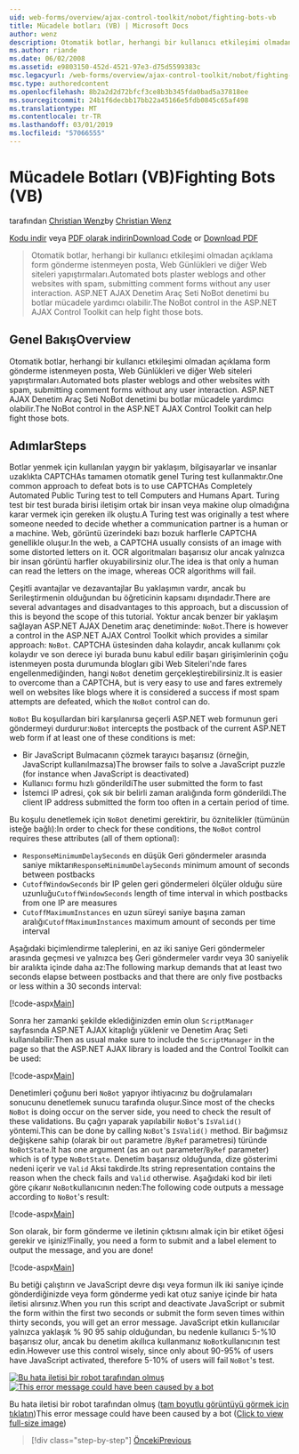```yaml
---
uid: web-forms/overview/ajax-control-toolkit/nobot/fighting-bots-vb
title: Mücadele botları (VB) | Microsoft Docs
author: wenz
description: Otomatik botlar, herhangi bir kullanıcı etkileşimi olmadan açıklama form gönderme istenmeyen posta, Web Günlükleri ve diğer Web siteleri yapıştırmaları. ASP.NET AJAX Con NoBot denetimi...
ms.author: riande
ms.date: 06/02/2008
ms.assetid: e9803150-452d-4521-97e3-d75d5599383c
msc.legacyurl: /web-forms/overview/ajax-control-toolkit/nobot/fighting-bots-vb
msc.type: authoredcontent
ms.openlocfilehash: 8b2a2d2d72bfcf3ce8b3b345fda0bad5a37818ee
ms.sourcegitcommit: 24b1f6decbb17bb22a45166e5fdb0845c65af498
ms.translationtype: MT
ms.contentlocale: tr-TR
ms.lasthandoff: 03/01/2019
ms.locfileid: "57066555"
---
```

<a name="fighting-bots-vb"></a><span data-ttu-id="abc63-104">Mücadele Botları (VB)</span><span class="sxs-lookup"><span data-stu-id="abc63-104">Fighting Bots (VB)</span></span>
====================
<span data-ttu-id="abc63-105">tarafından [Christian Wenz](https://github.com/wenz)</span><span class="sxs-lookup"><span data-stu-id="abc63-105">by [Christian Wenz](https://github.com/wenz)</span></span>

<span data-ttu-id="abc63-106">[Kodu indir](http://download.microsoft.com/download/9/3/f/93f8daea-bebd-4821-833b-95205389c7d0/NoBot0.vb.zip) veya [PDF olarak indirin](http://download.microsoft.com/download/b/6/a/b6ae89ee-df69-4c87-9bfb-ad1eb2b23373/nobot0VB.pdf)</span><span class="sxs-lookup"><span data-stu-id="abc63-106">[Download Code](http://download.microsoft.com/download/9/3/f/93f8daea-bebd-4821-833b-95205389c7d0/NoBot0.vb.zip) or [Download PDF](http://download.microsoft.com/download/b/6/a/b6ae89ee-df69-4c87-9bfb-ad1eb2b23373/nobot0VB.pdf)</span></span>

> <span data-ttu-id="abc63-107">Otomatik botlar, herhangi bir kullanıcı etkileşimi olmadan açıklama form gönderme istenmeyen posta, Web Günlükleri ve diğer Web siteleri yapıştırmaları.</span><span class="sxs-lookup"><span data-stu-id="abc63-107">Automated bots plaster weblogs and other websites with spam, submitting comment forms without any user interaction.</span></span> <span data-ttu-id="abc63-108">ASP.NET AJAX Denetim Araç Seti NoBot denetimi bu botlar mücadele yardımcı olabilir.</span><span class="sxs-lookup"><span data-stu-id="abc63-108">The NoBot control in the ASP.NET AJAX Control Toolkit can help fight those bots.</span></span>


## <a name="overview"></a><span data-ttu-id="abc63-109">Genel Bakış</span><span class="sxs-lookup"><span data-stu-id="abc63-109">Overview</span></span>

<span data-ttu-id="abc63-110">Otomatik botlar, herhangi bir kullanıcı etkileşimi olmadan açıklama form gönderme istenmeyen posta, Web Günlükleri ve diğer Web siteleri yapıştırmaları.</span><span class="sxs-lookup"><span data-stu-id="abc63-110">Automated bots plaster weblogs and other websites with spam, submitting comment forms without any user interaction.</span></span> <span data-ttu-id="abc63-111">ASP.NET AJAX Denetim Araç Seti NoBot denetimi bu botlar mücadele yardımcı olabilir.</span><span class="sxs-lookup"><span data-stu-id="abc63-111">The NoBot control in the ASP.NET AJAX Control Toolkit can help fight those bots.</span></span>

## <a name="steps"></a><span data-ttu-id="abc63-112">Adımlar</span><span class="sxs-lookup"><span data-stu-id="abc63-112">Steps</span></span>

<span data-ttu-id="abc63-113">Botlar yenmek için kullanılan yaygın bir yaklaşım, bilgisayarlar ve insanlar uzaklıkta CAPTCHAs tamamen otomatik genel Turing test kullanmaktır.</span><span class="sxs-lookup"><span data-stu-id="abc63-113">One common approach to defeat bots is to use CAPTCHAs Completely Automated Public Turing test to tell Computers and Humans Apart.</span></span> <span data-ttu-id="abc63-114">Turing test bir test burada birisi iletişim ortak bir insan veya makine olup olmadığına karar vermek için gereken ilk oluştu.</span><span class="sxs-lookup"><span data-stu-id="abc63-114">A Turing test was originally a test where someone needed to decide whether a communication partner is a human or a machine.</span></span> <span data-ttu-id="abc63-115">Web, görüntü üzerindeki bazı bozuk harflerle CAPTCHA genellikle oluşur.</span><span class="sxs-lookup"><span data-stu-id="abc63-115">In the web, a CAPTCHA usually consists of an image with some distorted letters on it.</span></span> <span data-ttu-id="abc63-116">OCR algoritmaları başarısız olur ancak yalnızca bir insan görüntü harfler okuyabilirsiniz olur.</span><span class="sxs-lookup"><span data-stu-id="abc63-116">The idea is that only a human can read the letters on the image, whereas OCR algorithms will fail.</span></span>

<span data-ttu-id="abc63-117">Çeşitli avantajlar ve dezavantajlar Bu yaklaşımın vardır, ancak bu Serileştirmenin olduğundan bu öğreticinin kapsamı dışındadır.</span><span class="sxs-lookup"><span data-stu-id="abc63-117">There are several advantages and disadvantages to this approach, but a discussion of this is beyond the scope of this tutorial.</span></span> <span data-ttu-id="abc63-118">Yoktur ancak benzer bir yaklaşım sağlayan ASP.NET AJAX Denetim araç denetiminde: `NoBot`.</span><span class="sxs-lookup"><span data-stu-id="abc63-118">There is however a control in the ASP.NET AJAX Control Toolkit which provides a similar approach: `NoBot`.</span></span> <span data-ttu-id="abc63-119">CAPTCHA üstesinden daha kolaydır, ancak kullanımı çok kolaydır ve son derece iyi burada bunu kabul edilir başarı girişimlerinin çoğu istenmeyen posta durumunda blogları gibi Web Siteleri'nde fares engellenmediğinden, hangi `NoBot` denetim gerçekleştirebilirsiniz.</span><span class="sxs-lookup"><span data-stu-id="abc63-119">It is easier to overcome than a CAPTCHA, but is very easy to use and fares extremely well on websites like blogs where it is considered a success if most spam attempts are defeated, which the `NoBot` control can do.</span></span>

<span data-ttu-id="abc63-120">`NoBot` Bu koşullardan biri karşılanırsa geçerli ASP.NET web formunun geri göndermeyi durdurur:</span><span class="sxs-lookup"><span data-stu-id="abc63-120">`NoBot` intercepts the postback of the current ASP.NET web form if at least one of these conditions is met:</span></span>

- <span data-ttu-id="abc63-121">Bir JavaScript Bulmacanın çözmek tarayıcı başarısız (örneğin, JavaScript kullanılmazsa)</span><span class="sxs-lookup"><span data-stu-id="abc63-121">The browser fails to solve a JavaScript puzzle (for instance when JavaScript is deactivated)</span></span>
- <span data-ttu-id="abc63-122">Kullanıcı formu hızlı gönderildi</span><span class="sxs-lookup"><span data-stu-id="abc63-122">The user submitted the form to fast</span></span>
- <span data-ttu-id="abc63-123">İstemci IP adresi, çok sık bir belirli zaman aralığında form gönderildi.</span><span class="sxs-lookup"><span data-stu-id="abc63-123">The client IP address submitted the form too often in a certain period of time.</span></span>

<span data-ttu-id="abc63-124">Bu koşulu denetlemek için `NoBot` denetimi gerektirir, bu öznitelikler (tümünün isteğe bağlı):</span><span class="sxs-lookup"><span data-stu-id="abc63-124">In order to check for these conditions, the `NoBot` control requires these attributes (all of them optional):</span></span>

- <span data-ttu-id="abc63-125">`ResponseMinimumDelaySeconds` en düşük Geri göndermeler arasında saniye miktarı</span><span class="sxs-lookup"><span data-stu-id="abc63-125">`ResponseMinimumDelaySeconds` minimum amount of seconds between postbacks</span></span>
- <span data-ttu-id="abc63-126">`CutoffWindowSeconds` bir IP gelen geri göndermeleri ölçüler olduğu süre uzunluğu</span><span class="sxs-lookup"><span data-stu-id="abc63-126">`CutoffWindowSeconds` length of time interval in which postbacks from one IP are measures</span></span>
- <span data-ttu-id="abc63-127">`CutoffMaximumInstances` en uzun süreyi saniye başına zaman aralığı</span><span class="sxs-lookup"><span data-stu-id="abc63-127">`CutoffMaximumInstances` maximum amount of seconds per time interval</span></span>

<span data-ttu-id="abc63-128">Aşağıdaki biçimlendirme taleplerini, en az iki saniye Geri göndermeler arasında geçmesi ve yalnızca beş Geri göndermeler vardır veya 30 saniyelik bir aralıkta içinde daha az:</span><span class="sxs-lookup"><span data-stu-id="abc63-128">The following markup demands that at least two seconds elapse between postbacks and that there are only five postbacks or less within a 30 seconds interval:</span></span>

[!code-aspx[Main](fighting-bots-vb/samples/sample1.aspx)]

<span data-ttu-id="abc63-129">Sonra her zamanki şekilde eklediğinizden emin olun `ScriptManager` sayfasında ASP.NET AJAX kitaplığı yüklenir ve Denetim Araç Seti kullanılabilir:</span><span class="sxs-lookup"><span data-stu-id="abc63-129">Then as usual make sure to include the `ScriptManager` in the page so that the ASP.NET AJAX library is loaded and the Control Toolkit can be used:</span></span>

[!code-aspx[Main](fighting-bots-vb/samples/sample2.aspx)]

<span data-ttu-id="abc63-130">Denetimleri çoğunu beri `NoBot` yapıyor ihtiyacınız bu doğrulamaları sonucunu denetlemek sunucu tarafında oluşur.</span><span class="sxs-lookup"><span data-stu-id="abc63-130">Since most of the checks `NoBot` is doing occur on the server side, you need to check the result of these validations.</span></span> <span data-ttu-id="abc63-131">Bu çağrı yaparak yapılabilir `NoBot`'s `IsValid()` yöntemi.</span><span class="sxs-lookup"><span data-stu-id="abc63-131">This can be done by calling `NoBot`'s `IsValid()` method.</span></span> <span data-ttu-id="abc63-132">Bir bağımsız değişkene sahip (olarak bir `out` parametre /`ByRef` parametresi) türünde `NoBotState`.</span><span class="sxs-lookup"><span data-stu-id="abc63-132">It has one argument (as an `out` parameter/`ByRef` parameter) which is of type `NoBotState`.</span></span> <span data-ttu-id="abc63-133">Denetim başarısız olduğunda, dize gösterimi nedeni içerir ve `Valid` Aksi takdirde.</span><span class="sxs-lookup"><span data-stu-id="abc63-133">Its string representation contains the reason when the check fails and `Valid` otherwise.</span></span> <span data-ttu-id="abc63-134">Aşağıdaki kod bir ileti göre çıkarır `NoBot`kullanıcının neden:</span><span class="sxs-lookup"><span data-stu-id="abc63-134">The following code outputs a message according to `NoBot`'s result:</span></span>

[!code-aspx[Main](fighting-bots-vb/samples/sample3.aspx)]

<span data-ttu-id="abc63-135">Son olarak, bir form gönderme ve iletinin çıktısını almak için bir etiket öğesi gerekir ve işiniz!</span><span class="sxs-lookup"><span data-stu-id="abc63-135">Finally, you need a form to submit and a label element to output the message, and you are done!</span></span>

[!code-aspx[Main](fighting-bots-vb/samples/sample4.aspx)]

<span data-ttu-id="abc63-136">Bu betiği çalıştırın ve JavaScript devre dışı veya formun ilk iki saniye içinde gönderdiğinizde veya form gönderme yedi kat otuz saniye içinde bir hata iletisi alırsınız.</span><span class="sxs-lookup"><span data-stu-id="abc63-136">When you run this script and deactivate JavaScript or submit the form within the first two seconds or submit the form seven times within thirty seconds, you will get an error message.</span></span> <span data-ttu-id="abc63-137">JavaScript etkin kullanıcılar yalnızca yaklaşık % 90 95 sahip olduğundan, bu nedenle kullanıcı 5-%10 başarısız olur, ancak bu denetim akıllıca kullanmanız `NoBot`kullanıcının test edin.</span><span class="sxs-lookup"><span data-stu-id="abc63-137">However use this control wisely, since only about 90-95% of users have JavaScript activated, therefore 5-10% of users will fail `NoBot`'s test.</span></span>


<span data-ttu-id="abc63-138">[![Bu hata iletisi bir robot tarafından olmuş](fighting-bots-vb/_static/image2.png)](fighting-bots-vb/_static/image1.png)</span><span class="sxs-lookup"><span data-stu-id="abc63-138">[![This error message could have been caused by a bot](fighting-bots-vb/_static/image2.png)](fighting-bots-vb/_static/image1.png)</span></span>

<span data-ttu-id="abc63-139">Bu hata iletisi bir robot tarafından olmuş ([tam boyutlu görüntüyü görmek için tıklatın](fighting-bots-vb/_static/image3.png))</span><span class="sxs-lookup"><span data-stu-id="abc63-139">This error message could have been caused by a bot ([Click to view full-size image](fighting-bots-vb/_static/image3.png))</span></span>

> [!div class="step-by-step"]
> [<span data-ttu-id="abc63-140">Önceki</span><span class="sxs-lookup"><span data-stu-id="abc63-140">Previous</span></span>](fighting-bots-cs.md)
